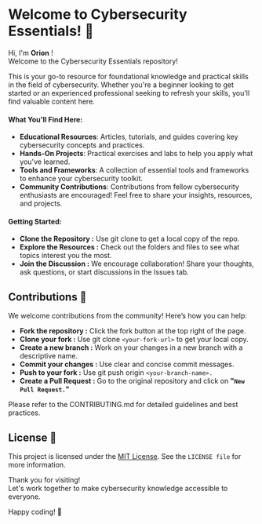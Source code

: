 # Welcome to Cybersecurity Essentials! 🚀  

Hi, I'm __Orion__ !  
Welcome to the Cybersecurity Essentials repository!   

This is your go-to resource for foundational knowledge and practical skills in the field of cybersecurity. Whether you're a beginner looking to get started or an experienced professional seeking to refresh your skills, you'll find valuable content here.

#### What You'll Find Here:  

- __Educational Resources__: Articles, tutorials, and guides covering key cybersecurity concepts and practices.  
- __Hands-On Projects__: Practical exercises and labs to help you apply what you've learned.  
- __Tools and Frameworks__: A collection of essential tools and frameworks to enhance your cybersecurity toolkit.  
- __Community Contributions__: Contributions from fellow cybersecurity enthusiasts are encouraged! Feel free to share your insights, resources, and projects.  

#### Getting Started:  

- __Clone the Repository :__ Use git clone to get a local copy of the repo.  
- __Explore the Resources :__ Check out the folders and files to see what topics interest you the most.
- __Join the Discussion :__ We encourage collaboration! Share your thoughts, ask questions, or start discussions in the Issues tab. 


## Contributions 🌟   


We welcome contributions from the community! Here’s how you can help:

- __Fork the repository :__ Click the fork button at the top right of the page.   
- __Clone your fork :__ Use git clone `<your-fork-url>` to get your local copy.   
- __Create a new branch :__ Work on your changes in a new branch with a descriptive name.   
- __Commit your changes :__ Use clear and concise commit messages.  
- __Push to your fork :__ Use git push origin `<your-branch-name>.`   
- __Create a Pull Request :__ Go to the original repository and click on __"`New Pull Request.`"__     

Please refer to the CONTRIBUTING.md for detailed guidelines and best practices.  


##  License 📄  

This project is licensed under the [MIT License](https://github.com/twbs/bootstrap/blob/main/LICENSE). See the `LICENSE file` for more information.

Thank you for visiting!   
Let's work together to make cybersecurity knowledge accessible to everyone.  

Happy coding! 🚀